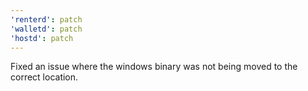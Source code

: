 ```yaml
---
'renterd': patch
'walletd': patch
'hostd': patch
---
```


Fixed an issue where the windows binary was not being moved to the correct location.

